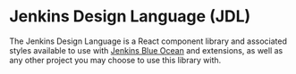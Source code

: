# Jenkins Design Language (JDL)

The Jenkins Design Language is a React component library and associated styles available to use with [Jenkins Blue Ocean](https://github.com/jenkinsci/blueocean-plugin) and extensions, as well as any other project you may choose to use this library with.
